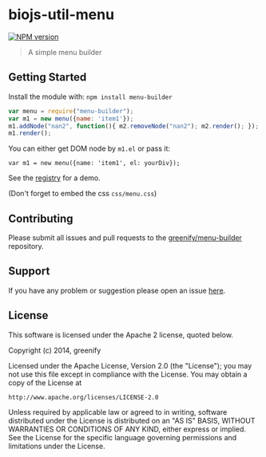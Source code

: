 # biojs-util-menu

[![NPM version](http://img.shields.io/npm/v/menu-builder.svg)](https://www.npmjs.org/package/menu-builder)

> A simple menu builder

## Getting Started
Install the module with: `npm install menu-builder`

```javascript
var menu = require("menu-builder");
var m1 = new menu({name: 'item1'});
m1.addNode("nan2", function(){ m2.removeNode("nan2"); m2.render(); });
m1.render();
```

You can either get DOM node by `m1.el` or pass it:

```
var m1 = new menu({name: 'item1', el: yourDiv});
```

See the [registry](http://registry.biojs.net/client/#/detail/menu-builder) for a demo.

(Don't forget to embed the css `css/menu.css`)

## Contributing

Please submit all issues and pull requests to the [greenify/menu-builder](http://github.com/greenify/menu-builder) repository.

## Support
If you have any problem or suggestion please open an issue [here](https://github.com/greenify/menu-builder/issues).

## License 


This software is licensed under the Apache 2 license, quoted below.

Copyright (c) 2014, greenify

Licensed under the Apache License, Version 2.0 (the "License"); you may not
use this file except in compliance with the License. You may obtain a copy of
the License at

    http://www.apache.org/licenses/LICENSE-2.0

Unless required by applicable law or agreed to in writing, software
distributed under the License is distributed on an "AS IS" BASIS, WITHOUT
WARRANTIES OR CONDITIONS OF ANY KIND, either express or implied. See the
License for the specific language governing permissions and limitations under
the License.
